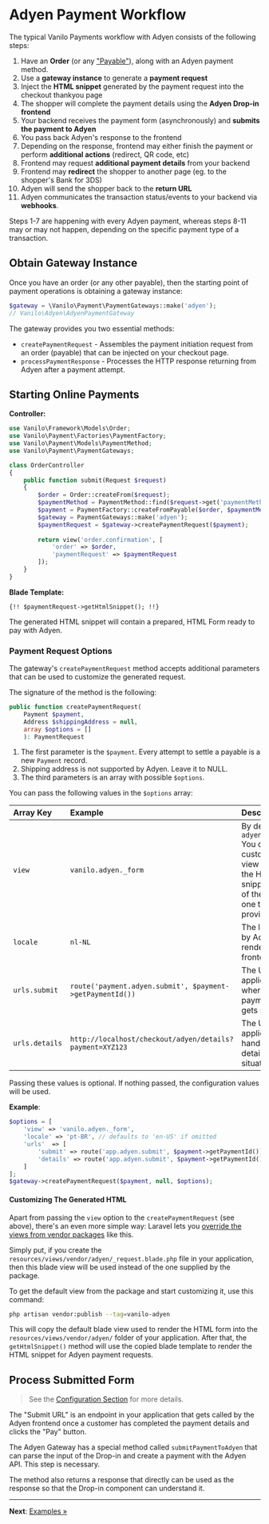 # Adyen Payment Workflow

The typical Vanilo Payments workflow with Adyen consists of the
following steps:

1. Have an **Order** (or any
   ["Payable"](https://vanilo.io/docs/2.x/payments#payables)), along with an Adyen payment method.
2. Use a **gateway instance** to generate a **payment request**
3. Inject the **HTML snippet** generated by the payment request into the checkout thankyou page
4. The shopper will complete the payment details using the **Adyen Drop-in frontend**
5. Your backend receives the payment form (asynchronously) and **submits the payment to Adyen**
6. You pass back Adyen's response to the frontend
7. Depending on the response, frontend may either finish the payment or perform **additional actions** (redirect, QR code, etc)
8. Frontend may request **additional payment details** from your backend
9. Frontend may **redirect** the shopper to another page (eg. to the shopper's Bank for 3DS)
10. Adyen will send the shopper back to the **return URL**
11. Adyen communicates the transaction status/events to your backend via **webhooks**.

Steps 1-7 are happening with every Adyen payment, whereas steps 8-11 may
or may not happen, depending on the specific payment type of a transaction.

## Obtain Gateway Instance

Once you have an order (or any other payable), then the starting point
of payment operations is obtaining a gateway instance:

```php
$gateway = \Vanilo\Payment\PaymentGateways::make('adyen');
// Vanilo\Adyen\AdyenPaymentGateway
```

The gateway provides you two essential methods:

- `createPaymentRequest` - Assembles the payment initiation request from
  an order (payable) that can be injected on your checkout page.
- `processPaymentResponse` - Processes the HTTP response returning from
  Adyen after a payment attempt.

## Starting Online Payments

**Controller:**

```php
use Vanilo\Framework\Models\Order;
use Vanilo\Payment\Factories\PaymentFactory;
use Vanilo\Payment\Models\PaymentMethod;
use Vanilo\Payment\PaymentGateways;

class OrderController
{
    public function submit(Request $request)
    {
        $order = Order::createFrom($request);
        $paymentMethod = PaymentMethod::find($request->get('paymentMethod'));
        $payment = PaymentFactory::createFromPayable($order, $paymentMethod);
        $gateway = PaymentGateways::make('adyen');
        $paymentRequest = $gateway->createPaymentRequest($payment);
        
        return view('order.confirmation', [
            'order' => $order,
            'paymentRequest' => $paymentRequest
        ]);
    }
}
```

**Blade Template:**

```blade
{!! $paymentRequest->getHtmlSnippet(); !!}
```

The generated HTML snippet will contain a prepared, HTML Form ready to
pay with Adyen.

### Payment Request Options

The gateway's `createPaymentRequest` method accepts additional
parameters that can be used to customize the generated request.

The signature of the method is the following:

```php
public function createPaymentRequest(
    Payment $payment,
    Address $shippingAddress = null,
    array $options = []
    ): PaymentRequest
```

1. The first parameter is the `$payment`. Every attempt to settle a
   payable is a new `Payment` record.
2. Shipping address is not supported by Adyen. Leave it to NULL.
3. The third parameters is an array with possible `$options`.

You can pass the following values in the `$options` array:

| Array Key      | Example                                                   | Description                                                                                                                                    |
|:---------------|:----------------------------------------------------------|:-----------------------------------------------------------------------------------------------------------------------------------------------|
| `view`         | `vanilo.adyen._form`                                      | By default it's `adyen::_request` You can use a custom blade view to render the HTML snippet instead of the default one this library provides. |
| `locale`       | `nl-NL`                                                   | The locale used by Adyen to render the frontend                                                                                                |
| `urls.submit`  | `route('payment.adyen.submit', $payment->getPaymentId())` | The URL at your application where the filled payment form gets submitted                                                                       |
| `urls.details` | `http://localhost/checkout/adyen/details?payment=XYZ123`  | The URL at your application that handles "more details" situations                                                                             |

Passing these values is optional. If nothing passed, the configuration
values will be used.

**Example**:

```php
$options = [
    'view' => 'vanilo.adyen._form',
    'locale' => 'pt-BR', // defaults to 'en-US' if omitted
    'urls'  => [
        'submit' => route('app.adyen.submit', $payment->getPaymentId()),
        'details' => route('app.adyen.submit', $payment->getPaymentId()),
    ]
];
$gateway->createPaymentRequest($payment, null, $options);
```

#### Customizing The Generated HTML

Apart from passing the `view` option to the `createPaymentRequest` (see
above), there's an even more simple way: Laravel lets you
[override the views from vendor packages](https://laravel.com/docs/8.x/packages#overriding-package-views)
like this.

Simply put, if you create the
`resources/views/vendor/adyen/_request.blade.php` file in your
application, then this blade view will be used instead of the one
supplied by the package.

To get the default view from the package and start customizing it, use
this command:

```bash
php artisan vendor:publish --tag=vanilo-adyen
```

This will copy the default blade view used to render the HTML form into
the `resources/views/vendor/adyen/` folder of your application. After
that, the `getHtmlSnippet()` method will use the copied blade template
to render the HTML snippet for Adyen payment requests.

## Process Submitted Form

> See the [Configuration Section](configuration.md#setting-urls) for more details.

The "Submit URL" is an endpoint in your application that gets called by
the Adyen frontend once a customer has completed the payment details and
clicks the "Pay" button.

The Adyen Gateway has a special method called `submitPaymentToAdyen`
that can parse the input of the Drop-in and create a payment with the
Adyen API. This step is necessary.

The method also returns a response that directly can be used as the
response so that the Drop-in component can understand it.

---

**Next**: [Examples &raquo;](examples.md)
